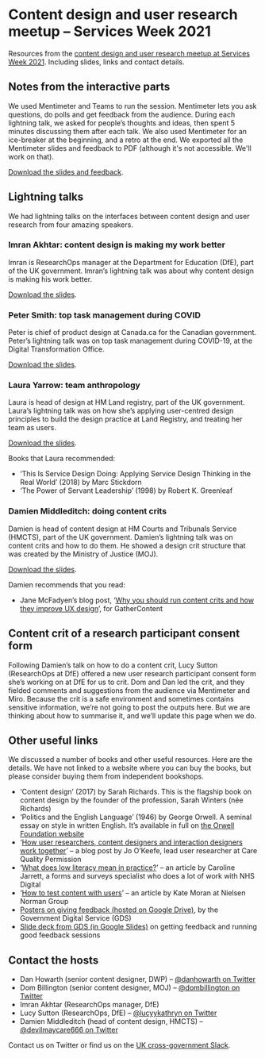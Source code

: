 # Content design and user research meetup – Services Week 2021
Resources from the <a href="https://www.eventbrite.co.uk/e/content-design-and-user-research-meetup-services-week-2021-tickets-142131482089">content design and user research meetup at Services Week 2021</a>. Including slides, links and contact details.

## Notes from the interactive parts

We used Mentimeter and Teams to run the session. Mentimeter lets you ask questions, do polls and get feedback from the audience. During each lightning talk, we asked for people’s thoughts and ideas, then spent 5 minutes discussing them after each talk. We also used Mentimeter for an ice-breaker at the beginning, and a retro at the end. We exported all the Mentimeter slides and feedback to PDF (although it's not accessible. We'll work on that).

<a href="https://github.com/danhowarthdwp/content-ur-services-week-21/blob/main/Mentimeter%20slides%20and%20responses%20050321.pdf">Download the slides and feedback</a>.

## Lightning talks

We had lightning talks on the interfaces between content design and user research from four amazing speakers.

### Imran Akhtar: content design is making my work better

Imran is ResearchOps manager at the Department for Education (DfE), part of the UK government. Imran’s lightning talk was about why content design is making his work better. 

<a href="https://github.com/danhowarthdwp/content-ur-services-week-21/raw/main/Imran%20Akhtar%20%E2%80%93%20content%20design%20is%20making%20my%20work%20better.pptx">Download the slides</a>.


### Peter Smith: top task management during COVID

Peter is chief of product design at Canada.ca for the Canadian government. Peter’s lightning talk was on top task management during COVID-19, at the Digital Transformation Office. 

<a href="https://github.com/danhowarthdwp/content-ur-services-week-21/raw/main/Peter%20Smith%20-%20DTO%20top%20tasks.pptx">Download the slides</a>.


### Laura Yarrow: team anthropology

Laura is head of design at HM Land registry, part of the UK government. Laura’s lightning talk was on how she’s applying user-centred design principles to build the design practice at Land Registry, and treating her team as users. 

<a href="https://github.com/danhowarthdwp/content-ur-services-week-21/raw/main/Laura%20Yarrow%20-%20team%20anthropology.pptx">Download the slides</a>.

Books that Laura recommended:
* ‘This Is Service Design Doing: Applying Service Design Thinking in the Real World’ (2018) by Marc Stickdorn
* ‘The Power of Servant Leadership’ (1998) by Robert K. Greenleaf


### Damien Middleditch: doing content crits

Damien is head of content design at HM Courts and Tribunals Service (HMCTS), part of the UK government. Damien’s lightning talk was on content crits and how to do them. He showed a design crit structure that was created by the Ministry of Justice (MOJ). 

<a href="https://github.com/danhowarthdwp/content-ur-services-week-21/raw/main/Damien%20Middleditch%20%E2%80%93%20doing%20content%20crits.pptx">Download the slides</a>.

Damien recommends that you read:
* Jane McFadyen’s blog post, ‘<a href="https://gathercontent.com/blog/why-you-should-run-content-crits-and-how-they-improve-ux-design">Why you should run content crits and how they improve UX design</a>’, for GatherContent


## Content crit of a research participant consent form

Following Damien’s talk on how to do a content crit, Lucy Sutton (ResearchOps at DfE) offered a new user research participant consent form she’s working on at DfE for us to crit. Dom and Dan led the crit, and they fielded comments and suggestions from the audience via Mentimeter and Miro. Because the crit is a safe environment and sometimes contains sensitive information, we’re not going to post the outputs here. But we are thinking about how to summarise it, and we’ll update this page when we do.


## Other useful links

We discussed a number of books and other useful resources. Here are the details. We have not linked to a website where you can buy the books, but please consider buying them from independent bookshops.

* ‘Content design’ (2017) by Sarah Richards. This is the flagship book on content design by the founder of the profession, Sarah Winters (née Richards)
* ‘Politics and the English Language’ (1946) by George Orwell. A seminal essay on style in written English. It’s available in full on <a href="https://www.orwellfoundation.com/the-orwell-foundation/orwell/essays-and-other-works/politics-and-the-english-language/">the Orwell Foundation website</a>
* ‘<a href="https://medium.com/@jo_69174/how-user-researchers-content-designers-and-interaction-designers-work-together-400823d1e9ee">How user researchers, content designers and interaction designers work together</a>’ – a blog post by Jo O’Keefe, lead user researcher at Care Quality Permission
* ‘<a href="https://www.effortmark.co.uk/what-does-low-literacy-mean-in-practice/">What does low literacy mean in practice?</a>’ – an article by Caroline Jarrett, a forms and surveys specialist who does a lot of work with NHS Digital
* ‘<a href="https://www.nngroup.com/articles/testing-content-websites/">How to test content with users</a>’ – an article by Kate Moran at Nielsen Norman Group
* <a href="https://drive.google.com/file/d/1mvk72az0uHO4eQbZiEg2vlBeNNOR0YZQ/view?usp=sharing">Posters on giving feedback (hosted on Google Drive)</a>, by the Government Digital Service (GDS)
* <a href="https://docs.google.com/presentation/d/16XT3AmbZkOlRds0hS0kaOwEMFPQu1Y8DlDUWK8Kwbxk/edit?usp=sharing">Slide deck from GDS (in Google Slides)</a> on getting feedback and running good feedback sessions

## Contact the hosts
* Dan Howarth (senior content designer, DWP) – <a href="https://twitter.com/danhowarth">@danhowarth on Twitter</a>
* Dom Billington (senior content designer, MOJ) – <a href="https://twitter.com/dombillington">@dombillington on Twitter</a>
* Imran Akhtar (ResearchOps manager, DfE)
* Lucy Sutton (ResearchOps, DfE) – <a href="https://twitter.com/LucyyKathryn">@lucyykathryn on Twitter</a>
* Damien Middleditch (head of content design, HMCTS) – <a href="https://twitter.com/devilmaycare666">@devilmaycare666 on Twitter</a>

Contact us on Twitter or find us on the <a href="https://ukgovernmentdigital.slack.com/">UK cross-government Slack</a>.
